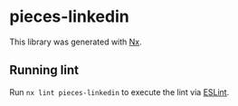 # pieces-linkedin

This library was generated with [Nx](https://nx.dev).

## Running lint

Run `nx lint pieces-linkedin` to execute the lint via [ESLint](https://eslint.org/).
